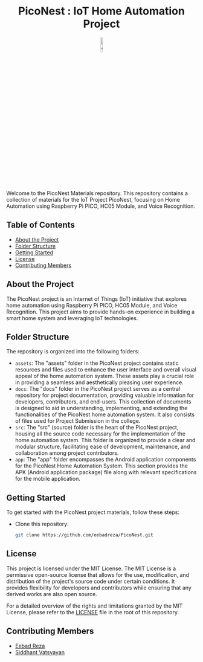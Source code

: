 <h1 align="center">PicoNest : IoT Home Automation Project</h1>

<p align="center" width="100%">
    <img src="./assets/images/picoNest_icon-nbg.png" alt="Alt text" width="10%">
</p>



Welcome to the PicoNest Materials repository. This repository contains a collection of materials for the IoT Project PicoNest, focusing on Home Automation using Raspberry Pi PICO, HC05 Module, and Voice Recognition.

## Table of Contents

- [About the Project](#about-the-project)
- [Folder Structure](#folder-structure)
- [Getting Started](#getting-started)
- [License](#license)
- [Contributing Members](#contributing-members)

## About the Project

The PicoNest project is an Internet of Things (IoT) initiative that explores home automation using Raspberry Pi PICO, HC05 Module, and Voice Recognition. This project aims to provide hands-on experience in building a smart home system and leveraging IoT technologies.

## Folder Structure

The repository is organized into the following folders:

- `assets`: The "assets" folder in the PicoNest project contains static resources and files used to enhance the user interface and overall visual appeal of the home automation system. These assets play a crucial role in providing a seamless and aesthetically pleasing user experience.
- `docs`: The "docs" folder in the PicoNest project serves as a central repository for project documentation, providing valuable information for developers, contributors, and end-users. This collection of documents is designed to aid in understanding, implementing, and extending the functionalities of the PicoNest home automation system. It also consists of files used for Project Submission in the college.
- `src`: The "src" (source) folder is the heart of the PicoNest project, housing all the source code necessary for the implementation of the home automation system. This folder is organized to provide a clear and modular structure, facilitating ease of development, maintenance, and collaboration among project contributors.
- `app`: The "app" folder encompasses the Android application components for the PicoNest Home Automation System. This section provides the APK (Android application package) file along with relevant specifications for the mobile application.

## Getting Started

To get started with the PicoNest project materials, follow these steps:

- Clone this repository:

   ```bash
   git clone https://github.com/eebadreza/PicoNest.git

## License

This project is licensed under the MIT License.
The MIT License is a permissive open-source license that allows for the use, modification, and distribution of the project's source code under certain conditions. It provides flexibility for developers and contributors while ensuring that any derived works are also open source.

For a detailed overview of the rights and limitations granted by the MIT License, please refer to the [LICENSE](LICENSE) file in the root of this repository.

## Contributing Members
- [Eebad Reza](https://github.com/eebadreza)
- [Siddhant Vatsyayan](https://github.com/Vatsyayan-Siddhant)

